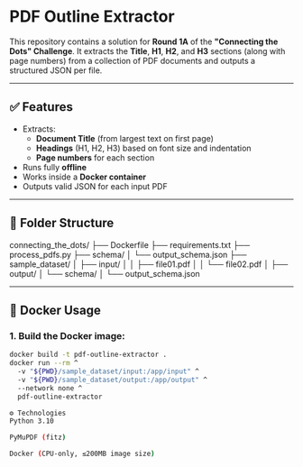 # PDF Outline Extractor

This repository contains a solution for **Round 1A** of the **"Connecting the Dots" Challenge**. It extracts the **Title**, **H1**, **H2**, and **H3** sections (along with page numbers) from a collection of PDF documents and outputs a structured JSON per file.

---

## ✅ Features

- Extracts:
  - **Document Title** (from largest text on first page)
  - **Headings** (H1, H2, H3) based on font size and indentation
  - **Page numbers** for each section
- Runs fully **offline**
- Works inside a **Docker container**
- Outputs valid JSON for each input PDF

---

## 📁 Folder Structure

connecting_the_dots/
├── Dockerfile
├── requirements.txt
├── process_pdfs.py
├── schema/
│ └── output_schema.json
├── sample_dataset/
│ ├── input/
│ │ ├── file01.pdf
│ │ └── file02.pdf
│ ├── output/
│ └── schema/
│ └── output_schema.json


---

## 🐳 Docker Usage

### 1. Build the Docker image:

```bash
docker build -t pdf-outline-extractor .
docker run --rm ^
  -v "${PWD}/sample_dataset/input:/app/input" ^
  -v "${PWD}/sample_dataset/output:/app/output" ^
  --network none ^
  pdf-outline-extractor

⚙️ Technologies
Python 3.10

PyMuPDF (fitz)

Docker (CPU-only, ≤200MB image size)
